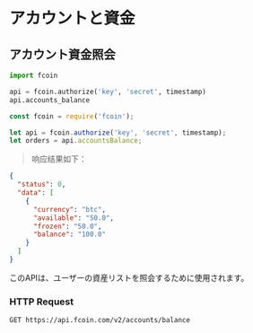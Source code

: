 # アカウントと資金

## アカウント資金照会

```python
import fcoin

api = fcoin.authorize('key', 'secret', timestamp)
api.accounts_balance
```

```javascript
const fcoin = require('fcoin');

let api = fcoin.authorize('key', 'secret', timestamp);
let orders = api.accountsBalance;
```

> 响应结果如下：

```json
{
  "status": 0,
  "data": [
    {
      "currency": "btc",
      "available": "50.0",
      "frozen": "50.0",
      "balance": "100.0"
    }
  ]
}
```

このAPIは、ユーザーの資産リストを照会するために使用されます。

### HTTP Request

`GET https://api.fcoin.com/v2/accounts/balance`

